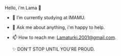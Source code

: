  Hello, i'm Lama 👋


- 🔭 I’m currently studying at IMAMU.

- 💬 Ask me about anything, i'm happy to help.

- 📫 How to reach me: Lamaturki.2001@gmail.com.

  ✨ DON'T STOP UNTIL YOU'RE PROUD.

